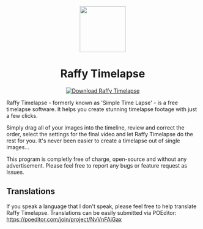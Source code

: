 <p align="center">
  <img width="120px" src="https://raw.githubusercontent.com/limosoft-de/raffytimelapse/master/Raffy%20Timelapse/Icon.ico"/>
</p>

<h1 align="center">
  Raffy Timelapse
</h1>

<p align="center">
  <a href="https://sourceforge.net/projects/simpletimelapse/files/latest/download"><img alt="Download Raffy Timelapse" src="https://img.shields.io/sourceforge/dt/simpletimelapse.svg" ></a>
</p>
Raffy Timelapse - formerly known as 'Simple Time Lapse' - is a free timelapse software. It helps you create stunning timelapse footage with just a few clicks.

Simply drag all of your images into the timeline, review and correct the order, select the settings for the final video and let Raffy Timelapse do the rest for you. It's never been easier to create a timelapse out of single images...

This program is completly free of charge, open-source and without any advertisement. Please feel free to report any bugs or feature request as Issues.

## Translations
If you speak a language that I don't speak, please feel free to help translate Raffy Timelapse. Translations can be easily submitted via POEditor: https://poeditor.com/join/project/NvVnFAiGax
